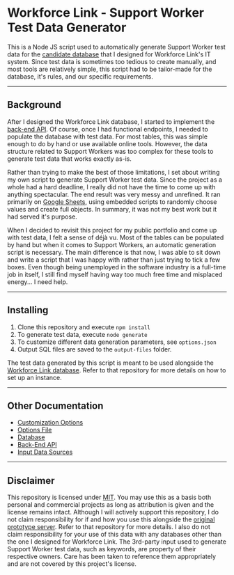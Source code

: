 # Workforce Link - Support Worker Test Data Generator

This is a Node JS script used to automatically generate Support Worker test data for the [candidate database](https://github.com/tjohnston-softdev/worklink-database) that I designed for Workforce Link's IT system. Since test data is sometimes too tedious to create manually, and most tools are relatively simple, this script had to be tailor-made for the database, it's rules, and our specific requirements.

---

## Background

After I designed the Workforce Link database, I started to implement the [back-end API](https://github.com/tjohnston-softdev/worklink-api-orig). Of course, once I had functional endpoints, I needed to populate the database with test data. For most tables, this was simple enough to do by hand or use available online tools. However, the data structure related to Support Workers was too complex for these tools to generate test data that works exactly as-is.

Rather than trying to make the best of those limitations, I set about writing my own script to generate Support Worker test data. Since the project as a whole had a hard deadline, I really did not have the time to come up with anything spectacular. The end result was very messy and unrefined. It ran primarily on [Google Sheets](https://www.google.com.au/sheets/about/), using embedded scripts to randomly choose values and create full objects. In summary, it was not my best work but it had served it's purpose.

When I decided to revisit this project for my public portfolio and come up with test data, I felt a sense of déjà vu. Most of the tables can be populated by hand but when it comes to Support Workers, an automatic generation script is necessary. The main difference is that now, I was able to sit down and write a script that I was happy with rather than just trying to tick a few boxes. Even though being unemployed in the software industry is a full-time job in itself, I still find myself having way too much free time and misplaced energy... I need help.

---

## Installing

1. Clone this repository and execute `npm install`
2. To generate test data, execute `node generate`
3. To customize different data generation parameters, see `options.json`
4. Output SQL files are saved to the `output-files` folder.

The test data generated by this script is meant to be used alongside the [Workforce Link database](https://github.com/tjohnston-softdev/worklink-database). Refer to that repository for more details on how to set up an instance.


---

## Other Documentation
* [Customization Options](./info/options.md)
* [Options File](./options.json)
* [Database](https://github.com/tjohnston-softdev/worklink-database)
* [Back-End API](https://github.com/tjohnston-softdev/worklink-api-orig)
* [Input Data Sources](./info/references.md)

---

## Disclaimer

This repository is licensed under [MIT](https://opensource.org/licenses/MIT). You may use this as a basis both personal and commercial projects as long as attribution is given and the license remains intact. Although I will actively support this repository, I do not claim responsibility for if and how you use this alongside the [original prototype server](https://github.com/tjohnston-softdev/worklink-api-orig). Refer to that repository for more details. I also do not claim responsibility for your use of this data with any databases other than the one I designed for Workforce Link. The 3rd-party input used to generate Support Worker test data, such as keywords, are property of their respective owners. Care has been taken to reference them appropriately and are not covered by this project's license.
